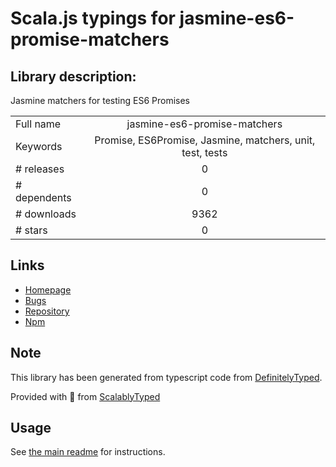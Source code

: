 
# Scala.js typings for jasmine-es6-promise-matchers


## Library description:
Jasmine matchers for testing ES6 Promises

|                    |                 |
| ------------------ | :-------------: |
| Full name          | jasmine-es6-promise-matchers |
| Keywords           | Promise, ES6Promise, Jasmine, matchers, unit, test, tests |
| # releases         | 0 |
| # dependents       | 0 |
| # downloads        | 9362 |
| # stars            | 0 |

## Links
- [Homepage](https://github.com/bvaughn/jasmine-es6-promise-matchers)
- [Bugs](https://github.com/bvaughn/jasmine-es6-promise-matchers/issues)
- [Repository](https://github.com/bvaughn/jasmine-es6-promise-matchers)
- [Npm](https://www.npmjs.com/package/jasmine-es6-promise-matchers)
    


## Note
This library has been generated from typescript code from [DefinitelyTyped](https://definitelytyped.org).

Provided with :purple_heart: from [ScalablyTyped](https://github.com/oyvindberg/ScalablyTyped)

## Usage
See [the main readme](../../readme.md) for instructions.


